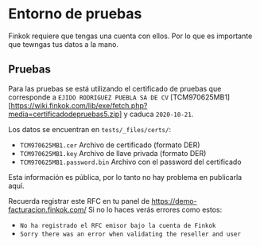 # Entorno de pruebas

Finkok requiere que tengas una cuenta con ellos. Por lo que es importante que tewngas tus datos a la mano.

## Pruebas

Para las pruebas se está utilizando el certificado de pruebas que corresponde a `EJIDO RODRIGUEZ PUEBLA SA DE CV`
[TCM970625MB1][https://wiki.finkok.com/lib/exe/fetch.php?media=certificadodepruebas5.zip] y caduca `2020-10-21`.

Los datos se encuentran en `tests/_files/certs/`:

- `TCM970625MB1.cer` Archivo de certificado (formato DER)
- `TCM970625MB1.key` Archivo de llave privada (formato DER)
- `TCM970625MB1.password.bin` Archivo con el password del certificado

Esta información es pública, por lo tanto no hay problema en publicarla aquí.

Recuerda registrar este RFC en tu panel de <https://demo-facturacion.finkok.com/>
Si no lo haces verás errores como estos:
- `No ha registrado el RFC emisor bajo la cuenta de Finkok`
- `Sorry there was an error when validating the reseller and user`
